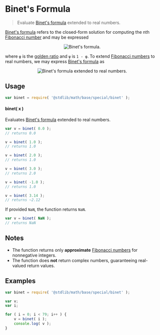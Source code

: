 # Binet's Formula

> Evaluate [Binet's formula][fibonacci-number] extended to real numbers.


<section class="intro">

[Binet's formula][fibonacci-number] refers to the closed-form solution for computing the nth [Fibonacci number][fibonacci-number] and may be expressed

<!-- <equation class="equation" label="eq:binets_formula" align="center" raw="F_n = \frac{\phi^n - \psi^n}{\sqrt{5}}" alt="Binet's formula"> -->

<div class="equation" align="center" data-raw-text="F_n = \frac{\phi^n - \psi^n}{\sqrt{5}}" data-equation="eq:binets_formula">
    <img src="" alt="Binet's formula.">
    <br>
</div>

<!-- </equation> -->

where `φ` is the [golden ratio][golden-ratio] and `ψ` is `1 - φ`. To extend [Fibonacci numbers][fibonacci-number] to real numbers, we may express [Binet's formula][fibonacci-number] as

<!-- <equation class="equation" label="eq:binets_formula_real_numbers" align="center" raw="F_x = \frac{\phi^x - \phi^{-x} \cdot \cos(\pi x)}{\sqrt{5}}" alt="Binet's formula extended to real numbers."> -->

<div class="equation" align="center" data-raw-text="F_x = \frac{\phi^x - \phi^{-x} \cdot \cos(\pi x)}{\sqrt{5}}" data-equation="eq:binets_formula_real_numbers">
    <img src="" alt="Binet's formula extended to real numbers.">
    <br>
</div>

<!-- </equation> -->

</section>

<!-- /.intro -->


<section class="usage">

## Usage

``` javascript
var binet = require( '@stdlib/math/base/special/binet' );
```

#### binet( x )

Evaluates [Binet's formula][fibonacci-number] extended to real numbers.

``` javascript
var v = binet( 0.0 );
// returns 0.0

v = binet( 1.0 );
// returns 1.0

v = binet( 2.0 );
// returns 1.0

v = binet( 3.0 );
// returns 2.0

v = binet( -1.0 );
// returns 1.0

v = binet( 3.14 );
// returns ~2.12
```

If provided `NaN`, the function returns `NaN`.

``` javascript
var v = binet( NaN );
// returns NaN
```

</section>

<!-- /.usage -->


<section class="notes">

## Notes

* The function returns only __approximate__ [Fibonacci numbers][fibonacci-number] for nonnegative integers.
* The function does __not__ return complex numbers, guaranteeing real-valued return values.

</section>

<!-- /.notes -->


<section class="examples">

## Examples

``` javascript
var binet = require( '@stdlib/math/base/special/binet' );

var v;
var i;

for ( i = 0; i < 79; i++ ) {
    v = binet( i );
    console.log( v );
}
```

</section>

<!-- /.examples -->


<section class="links">

[fibonacci-number]: https://en.wikipedia.org/wiki/Fibonacci_number
[golden-ratio]: https://en.wikipedia.org/wiki/Golden_ratio

</section>

<!-- /.links -->
